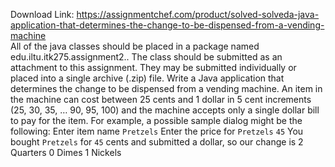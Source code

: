 Download Link: https://assignmentchef.com/product/solved-solveda-java-application-that-determines-the-change-to-be-dispensed-from-a-vending-machine
<br>
All of the java classes should be placed in a package named edu.iltu.itk275.assignment2.. The class should be submitted as an attachment to this assignment. They may be submitted individually or placed into a single archive (.zip) file. Write a Java application that determines the change to be dispensed from a vending machine. An item in the machine can cost between 25 cents and 1 dollar in 5 cent increments (25, 30, 35, … 90, 95, 100) and the machine accepts only a single dollar bill to pay for the item. For example, a possible sample dialog might be the following: Enter item name `Pretzels` Enter the price for `Pretzels` `45` You bought `Pretzels` for `45` cents and submitted a dollar, so our change is 2 Quarters 0 Dimes 1 Nickels